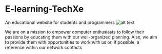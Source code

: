 # E-learning-TechXe
An educational website for students and programmers 
![alt text]([http://url/to/img.png](https://ibb.co/HdbwcCQ))

We are on a mission to empower computer enthusiasts to follow their passions by educating them with our well-organized planning. Also, we aim to provide them with opportunities to work with us or, if possible, a reference within our network contacts
